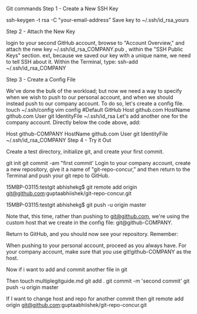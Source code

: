 Git commands
Step 1 - Create a New SSH Key

ssh-keygen -t rsa -C "your-email-address”
Save key to ~/.ssh/id_rsa_yours

Step 2 - Attach the New Key

login to your second GitHub account, browse to "Account Overview," and attach the new key ~/.ssh/id_rsa_COMPANY.pub
, within the "SSH Public Keys" section. 
ext, because we saved our key with a unique name, we need to tell SSH about it. Within the Terminal, type: ssh-add ~/.ssh/id_rsa_COMPANY

Step 3 - Create a Config File

We've done the bulk of the workload; but now we need a way to specify when we wish to push to our personal account, and when we should instead push to our company account. To do so, let's create a config file.
touch ~/.ssh/config
vim config
#Default GitHub
Host github.com
  HostName github.com
  User git
  IdentityFile ~/.ssh/id_rsa
 Let's add another one for the company account. Directly below the code above, add:

Host github-COMPANY
  HostName github.com
  User git
  IdentityFile ~/.ssh/id_rsa_COMPANY
Step 4 - Try it Out

Create a test directory, initialize git, and create your first commit.

git init
git commit -am "first commit'
	Login to your company account, create a new repository, give it a name of "git-repo-concur," and then return to the Terminal and push your git repo to GitHub.

15MBP-03115:testgit abhishekg$ git remote add origin git@github.com:guptaabhiishek/git-repo-concur.git

15MBP-03115:testgit abhishekg$ git push -u origin master


Note that, this time, rather than pushing to git@github.com, we're using the custom host that we create in the
config file: git@github-COMPANY.

Return to GitHub, and you should now see your repository. Remember:

When pushing to your personal account, proceed as you always have.
For your company account, make sure that you use git!github-COMPANY as the host.

Now if i want to add and commit another file in git

Then
touch multiplegitguide.md
git add .
git commit -m 'second commit'
git push -u origin master

If I want to change host and repo for another commit then
git remote add origin git@github.com:guptaabhiishek/git-repo-concur.git

		
	